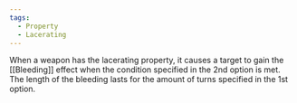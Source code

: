 ```yaml
---
tags:
  - Property
  - Lacerating
---
```

When a weapon has the lacerating property, it causes a target to gain the [[Bleeding]] effect when the condition specified in the 2nd option is met. The length of the bleeding lasts for the amount of turns specified in the 1st option.

